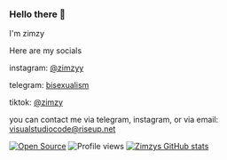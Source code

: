 ### Hello there 👋

I'm zimzy

Here are my socials

instagram: [@zimzyy](https://instagram.com/zimzyy)

telegram: [bisexualism](https://t.me/bisexualism)

tiktok: [@zimzy](https://tiktok.com/@zimzy)

you can contact me via telegram, instagram, or via email: visualstudiocode@riseup.net

[![Open Source](https://badges.frapsoft.com/os/v1/open-source.svg?v=103)](https://opensource.org/)
![Profile views](https://gpvc.arturio.dev/sluggish)
[![Zimzys GitHub stats](https://github-readme-stats.vercel.app/api?username=sluggish&theme=github_dark&show_icons=true)](https://github.com/sluggish)
